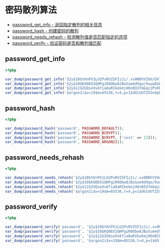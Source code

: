 # 密码散列算法

* [password_get_info - 返回指定散列的相关信息](#passwordgetinfo)
* [password_hash - 创建密码的散列](#passwordhash)
* [password_needs_rehash - 检测散列值是否匹配指定的选项](#passwordneedsrehash)
* [password_verify - 验证密码是否和散列值匹配](#passwordverify)

## password_get_info

```php
<?php

var_dump(password_get_info('$2y$10$tKnPX1LU2PvRVZSFIz2i/.xv0NDhVI0d/OXTGW9whNcjk8F6rZJlS'));
var_dump(password_get_info('$2y$10$KQ0EO1QHPgiR8Obw8JBaSum4d9qo/9uwoEbEWM83xkyoIcj2nxLHi'));
var_dump(password_get_info('$2y$12$ZUQseXv6fia8aRIkekmjHOnBIUTmGqz2PsKRor2/h0TJxeFF9Hv7u'));
var_dump(password_get_info('$argon2i$v=19$m=65536,t=4,p=1$dGlUUTZ5Sndpb05GVDRUZg$ZYowa5FSPxSlZJaiRoc09gGZCnHCETtxCvCbv567Pbc'));

```

## password_hash

```php
<?php

var_dump(password_hash('password', PASSWORD_DEFAULT));
var_dump(password_hash('password', PASSWORD_BCRYPT));
var_dump(password_hash('password', PASSWORD_BCRYPT, ['cost' => 12]));
var_dump(password_hash('password', PASSWORD_ARGON2I));

```

## password_needs_rehash

```php
<?php

var_dump(password_needs_rehash('$2y$10$tKnPX1LU2PvRVZSFIz2i/.xv0NDhVI0d/OXTGW9whNcjk8F6rZJlS', PASSWORD_DEFAULT));
var_dump(password_needs_rehash('$2y$10$KQ0EO1QHPgiR8Obw8JBaSum4d9qo/9uwoEbEWM83xkyoIcj2nxLHi', PASSWORD_BCRYPT));
var_dump(password_needs_rehash('$2y$12$ZUQseXv6fia8aRIkekmjHOnBIUTmGqz2PsKRor2/h0TJxeFF9Hv7u', PASSWORD_BCRYPT, ['cost' => 12]));
var_dump(password_needs_rehash('$argon2i$v=19$m=65536,t=4,p=1$dGlUUTZ5Sndpb05GVDRUZg$ZYowa5FSPxSlZJaiRoc09gGZCnHCETtxCvCbv567Pbc', PASSWORD_ARGON2I));

```

## password_verify

```php
<?php

var_dump(password_verify('password', '$2y$10$tKnPX1LU2PvRVZSFIz2i/.xv0NDhVI0d/OXTGW9whNcjk8F6rZJlS'));
var_dump(password_verify('password', '$2y$10$KQ0EO1QHPgiR8Obw8JBaSum4d9qo/9uwoEbEWM83xkyoIcj2nxLHi'));
var_dump(password_verify('password', '$2y$12$ZUQseXv6fia8aRIkekmjHOnBIUTmGqz2PsKRor2/h0TJxeFF9Hv7u'));
var_dump(password_verify('password', '$argon2i$v=19$m=65536,t=4,p=1$dGlUUTZ5Sndpb05GVDRUZg$ZYowa5FSPxSlZJaiRoc09gGZCnHCETtxCvCbv567Pbc'));

```

